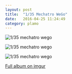 ```yaml
---
layout: post
title:  "1/35 Mechatro WeGo"
date:   2016-04-25 11:24:49 
category: plamo
---
```



![1/35 mechatro wego](http://i.imgur.com/9foBuN6h.jpg)

![1/35 mechatro wego](http://i.imgur.com/32lfeyUh.jpg)

![1/35 mechatro wego](http://i.imgur.com/ZGOmTONh.jpg)

[Full album on imgur](http://imgur.com/a/inJbU)
